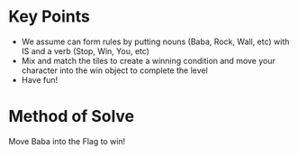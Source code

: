 # Key Points
* We assume can form rules by putting nouns (Baba, Rock, Wall, etc) with IS and a verb (Stop, Win, You, etc)
* Mix and match the tiles to create a winning condition and move your character into the win object to complete the level
* Have fun!
# Method of Solve
Move Baba into the Flag to win!
